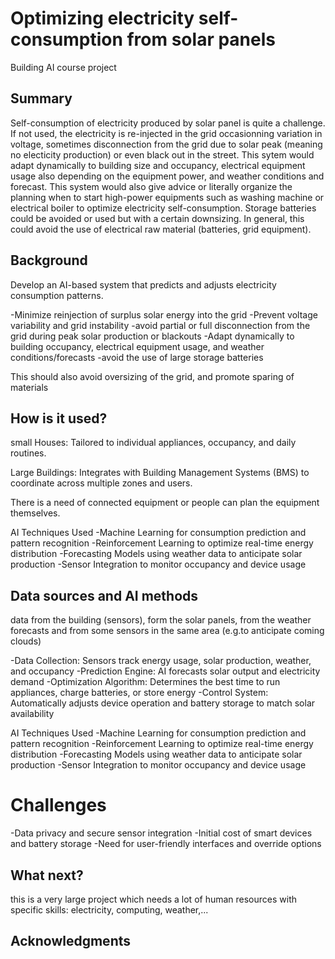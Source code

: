 # Optimizing electricity self-consumption from solar panels

Building AI course project

## Summary

Self-consumption of electricity produced by solar panel is quite a challenge. If not used, the electricity is re-injected in the grid occasionning variation in voltage, sometimes disconnection from the grid due to solar peak (meaning no electicity production) or even black out in the street. This sytem would adapt dynamically to building size and occupancy, electrical equipment usage also depending on the equipment power, and weather conditions and forecast. This system would also give advice or literally organize the planning when to start high-power equipments such as washing machine or electrical boiler to optimize electricity self-consumption. Storage batteries could be avoided or used but with a certain downsizing. In general, this could avoid the use of electrical raw material (batteries, grid equipment).


## Background

Develop an AI-based system that predicts and adjusts electricity consumption patterns.

-Minimize reinjection of surplus solar energy into the grid
-Prevent voltage variability and grid instability
-avoid partial or full disconnection from the grid during peak solar production or blackouts
-Adapt dynamically to building occupancy, electrical equipment usage, and weather conditions/forecasts
-avoid the use of large storage batteries

This should also avoid oversizing of the grid, and promote sparing of materials

## How is it used?
small Houses: Tailored to individual appliances, occupancy, and daily routines.

Large Buildings: Integrates with Building Management Systems (BMS) to coordinate across multiple zones and users.

There is a need of connected equipment or people can plan the equipment themselves.

AI Techniques Used
-Machine Learning for consumption prediction and pattern recognition
-Reinforcement Learning to optimize real-time energy distribution 
-Forecasting Models using weather data to anticipate solar production
-Sensor Integration to monitor occupancy and device usage


## Data sources and AI methods

data from the building (sensors), form the solar panels, from the weather forecasts and from some sensors in the same area (e.g.to anticipate coming clouds)

-Data Collection: Sensors track energy usage, solar production, weather, and occupancy
-Prediction Engine: AI forecasts solar output and electricity demand
-Optimization Algorithm: Determines the best time to run appliances, charge batteries, or store energy
-Control System: Automatically adjusts device operation and battery storage to match solar availability

AI Techniques Used
-Machine Learning for consumption prediction and pattern recognition
-Reinforcement Learning to optimize real-time energy distribution
-Forecasting Models using weather data to anticipate solar production
-Sensor Integration to monitor occupancy and device usage


# Challenges
-Data privacy and secure sensor integration
-Initial cost of smart devices and battery storage
-Need for user-friendly interfaces and override options


## What next?

this is a very large project which needs a lot of human resources with specific skills: electricity, computing, weather,...


## Acknowledgments


